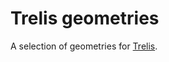 # Trelis geometries
A selection of geometries for [Trelis](https://coreform.com/products/trelisnew/).
